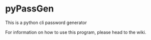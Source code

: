# pyPassGen
This is a python cli password generator

For information on how to use this program, please head to the wiki.
